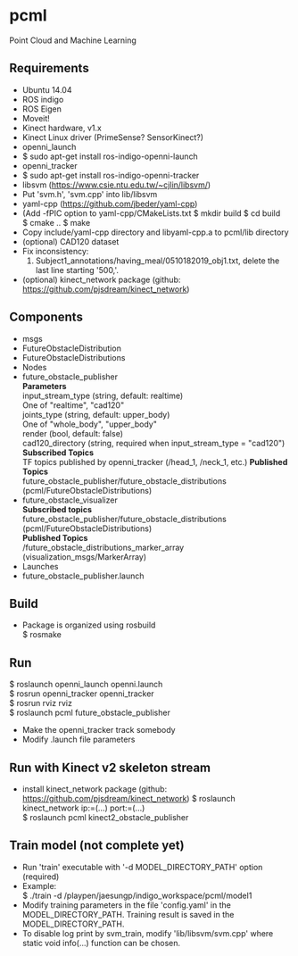 # pcml
Point Cloud and Machine Learning

## Requirements
* Ubuntu 14.04
* ROS indigo
* ROS Eigen
* Moveit!
* Kinect hardware, v1.x
* Kinect Linux driver (PrimeSense? SensorKinect?)
* openni_launch
 * $ sudo apt-get install ros-indigo-openni-launch
* openni_tracker
 * $ sudo apt-get install ros-indigo-openni-tracker
* libsvm (https://www.csie.ntu.edu.tw/~cjlin/libsvm/)
 * Put 'svm.h', 'svm.cpp' into lib/libsvm
* yaml-cpp (https://github.com/jbeder/yaml-cpp)
 * (Add -fPIC option to yaml-cpp/CMakeLists.txt
   $ mkdir build
   $ cd build  
   $ cmake ..
   $ make
 * Copy include/yaml-cpp directory and libyaml-cpp.a to pcml/lib directory
* (optional) CAD120 dataset
 * Fix inconsistency:  
   1. Subject1_annotations/having_meal/0510182019_obj1.txt, delete the last line starting '500,'.
* (optional) kinect_network package (github: https://github.com/pjsdream/kinect_network)

## Components
* msgs
 * FutureObstacleDistribution
 * FutureObstacleDistributions
* Nodes
 * future_obstacle_publisher  
     **Parameters**  
       input_stream_type (string, default: realtime)  
         One of "realtime", "cad120"  
       joints_type (string, default: upper_body)  
         One of "whole_body", "upper_body"  
       render (bool, default: false)  
       cad120_directory (string, required when input_stream_type = "cad120")  
     **Subscribed Topics**  
       TF topics published by openni_tracker (/head_1, /neck_1, etc.)
     **Published Topics**  
       future_obstacle_publisher/future_obstacle_distributions (pcml/FutureObstacleDistributions)
 * future_obstacle_visualizer  
     **Subscribed topics**  
       future_obstacle_publisher/future_obstacle_distributions (pcml/FutureObstacleDistributions)  
     **Published Topics**  
       /future_obstacle_distributions_marker_array (visualization_msgs/MarkerArray)
* Launches
 * future_obstacle_publisher.launch

## Build
* Package is organized using rosbuild  
  $ rosmake

## Run
$ roslaunch openni_launch openni.launch  
$ rosrun openni_tracker openni_tracker  
$ rosrun rviz rviz  
$ roslaunch pcml future_obstacle_publisher  
 * Make the openni_tracker track somebody
 * Modify .launch file parameters

## Run with Kinect v2 skeleton stream
* install kinect_network package (github: https://github.com/pjsdream/kinect_network)
$ roslaunch kinect_network ip:=(...) port:=(...)  
$ roslaunch pcml kinect2_obstacle_publisher

## Train model (not complete yet)
* Run 'train' executable with '-d MODEL_DIRECTORY_PATH' option (required)
 * Example:  
   $ ./train -d /playpen/jaesungp/indigo_workspace/pcml/model1
 * Modify training parameters in the file 'config.yaml' in the MODEL_DIRECTORY_PATH. Training result is saved in the MODEL_DIRECTORY_PATH.
 * To disable log print by svm_train, modify 'lib/libsvm/svm.cpp' where static void info(...) function can be chosen.

